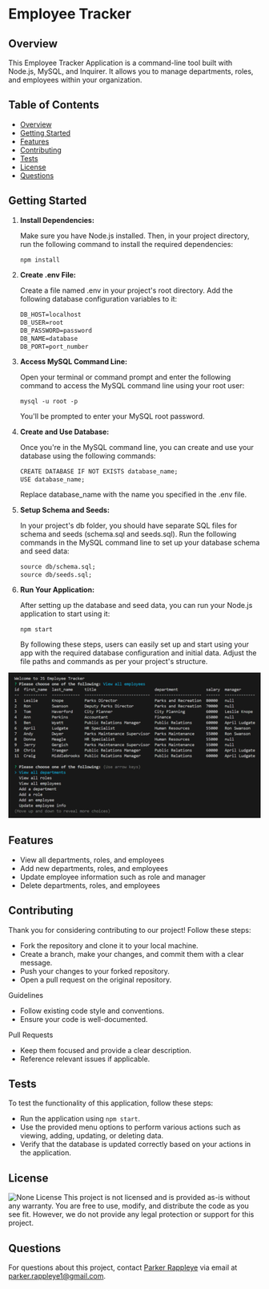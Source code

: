 # Employee Tracker

## Overview
This Employee Tracker Application is a command-line tool built with Node.js, MySQL, and Inquirer. It allows you to manage departments, roles, and employees within your organization.

## Table of Contents
- [Overview](#overview)
- [Getting Started](#getting-started)
- [Features](#features)
- [Contributing](#contributing)
- [Tests](#tests)
- [License](#license)
- [Questions](#questions)

## Getting Started
1. **Install Dependencies:**

    Make sure you have Node.js installed. Then, in your project directory, run the following command to install the required dependencies:
    ```
    npm install
    ```
2. **Create .env File:**

    Create a file named .env in your project's root directory. Add the following database configuration variables to it:
    ``` 
    DB_HOST=localhost
    DB_USER=root
    DB_PASSWORD=password
    DB_NAME=database
    DB_PORT=port_number
    ```
3. **Access MySQL Command Line:**

    Open your terminal or command prompt and enter the following command to access the MySQL command line using your root user:
    ```
    mysql -u root -p
    ```    
    You'll be prompted to enter your MySQL root password.
4. **Create and Use Database:**

    Once you're in the MySQL command line, you can create and use your database using the following commands:
    ```
    CREATE DATABASE IF NOT EXISTS database_name;
    USE database_name;
    ```
    Replace database_name with the name you specified in the .env file.
5. **Setup Schema and Seeds:**

    In your project's db folder, you should have separate SQL files for schema and seeds (schema.sql and seeds.sql).
    Run the following commands in the MySQL command line to set up your database schema and seed data:
    ```
    source db/schema.sql;
    source db/seeds.sql;
    ```
6. **Run Your Application:**

    After setting up the database and seed data, you can run your Node.js application to start using it:
    ```
    npm start
    ```
    By following these steps, users can easily set up and start using your app with the required database configuration and initial data. Adjust the file paths and commands as per your project's structure.

<img src="assets\employee-table.png" title="Employee Table">

## Features
* View all departments, roles, and employees
* Add new departments, roles, and employees
* Update employee information such as role and manager
* Delete departments, roles, and employees


## Contributing
Thank you for considering contributing to our project! Follow these steps:

* Fork the repository and clone it to your local machine.
* Create a branch, make your changes, and commit them with a clear message.
* Push your changes to your forked repository.
* Open a pull request on the original repository.

Guidelines
* Follow existing code style and conventions.
* Ensure your code is well-documented.

Pull Requests
* Keep them focused and provide a clear description.
* Reference relevant issues if applicable.

## Tests
To test the functionality of this application, follow these steps:

* Run the application using ```npm start```.
* Use the provided menu options to perform various actions such as viewing, adding, updating, or deleting data.
* Verify that the database is updated correctly based on your actions in the application.

## License
![None License](https://img.shields.io/badge/License-None-brightgreen)
This project is not licensed and is provided as-is without any warranty. You are free to use, modify, and distribute the code as you see fit. However, we do not provide any legal protection or support for this project.


## Questions
For questions about this project, contact [Parker Rappleye](https://github.com/prappleman) via email at parker.rappleye1@gmail.com.